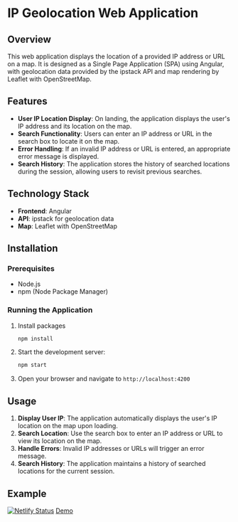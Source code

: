 # IP Geolocation Web Application

## Overview

This web application displays the location of a provided IP address or URL on a map. It is designed as a Single Page Application (SPA) using Angular, with geolocation data provided by the ipstack API and map rendering by Leaflet with OpenStreetMap.

## Features

- **User IP Location Display**: On landing, the application displays the user's IP address and its location on the map.
- **Search Functionality**: Users can enter an IP address or URL in the search box to locate it on the map.
- **Error Handling**: If an invalid IP address or URL is entered, an appropriate error message is displayed.
- **Search History**: The application stores the history of searched locations during the session, allowing users to revisit previous searches.

## Technology Stack

- **Frontend**: Angular
- **API**: ipstack for geolocation data
- **Map**: Leaflet with OpenStreetMap

## Installation

### Prerequisites

- Node.js
- npm (Node Package Manager)

### Running the Application

1. Install packages
   ```sh
   npm install
   ```
2. Start the development server:

   ```sh
   npm start
   ```

3. Open your browser and navigate to `http://localhost:4200`

## Usage

1. **Display User IP**: The application automatically displays the user's IP location on the map upon loading.
2. **Search Location**: Use the search box to enter an IP address or URL to view its location on the map.
3. **Handle Errors**: Invalid IP addresses or URLs will trigger an error message.
4. **Search History**: The application maintains a history of searched locations for the current session.

## Example

[![Netlify Status](https://api.netlify.com/api/v1/badges/be64c191-374d-4ea7-8a97-e10ba506d540/deploy-status)](https://app.netlify.com/sites/dancing-entremet-0eaefe/deploys)
[Demo](https://main--dancing-entremet-0eaefe.netlify.app/)
